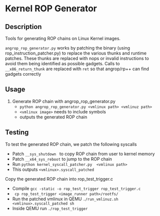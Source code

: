 # Kernel ROP Generator

## Description
Tools for generating ROP chains on Linux Kernel images.

```angrop_rop_generator.py``` works by patching the binary (using rop_instruction_patcher.py) to replace the various thunks and runtime patches. These thunks are replaced with nops or invalid instructions to avoid them being identified as possible gadgets.
Calls to ```__x86_return_thunk``` are replaced with ```ret``` so that angrop/rp++ can find gadgets correctly

## Usage
1. Generate ROP chain with angrop_rop_generator.py
    * ```python angrop_rop_generator.py <vmlinux path> <vmlinuz path>```
    * ```<vmlinux image>``` needs to include symbols
    * outputs the generated ROP chain

## Testing
To test the generated ROP chain, we patch the following syscalls
* Patch ```__sys_shutdown ``` to copy ROP chain from user to kernel memory
* Patch ```__x64_sys_reboot``` to jump to the ROP chain
* Run ```python kernel_syscall_patcher.py  <vmlinux path>```
* This outputs ```<vmlinux>.syscall_patched```

Copy the generated ROP chain into rop_test_trigger.c
* Compile ```gcc -static -o rop_test_trigger rop_test_trigger.c```
* ``` cp rop_test_trigger <image_runner path>/rootfs/```
* Run the patched vmlinux in QEMU ```./run_vmlinuz.sh <vmlinux>.syscall_patched sh```
* Inside QEMU run ```./rop_test_trigger```

